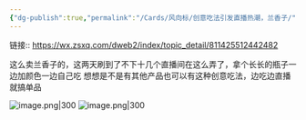 ```yaml
---
{"dg-publish":true,"permalink":"/Cards/风向标/创意吃法引发直播热潮，兰香子/","tags":["生财有术","风向标"],"noteIcon":3,"created":"2023-12-27","updated":"2024-04-11"}
---
```


链接:: https://wx.zsxq.com/dweb2/index/topic_detail/811425512442482

这么卖兰香子的，这两天刷到了不下十几个直播间在这么弄了，拿个长长的瓶子一边加颜色一边自己吃 想想是不是有其他产品也可以有这种创意吃法，边吃边直播就搞单品

![image.png|300](http://img.xlg.life/images/202404112334287.png)
![image.png|300](http://img.xlg.life/images/202404112334809.png)

